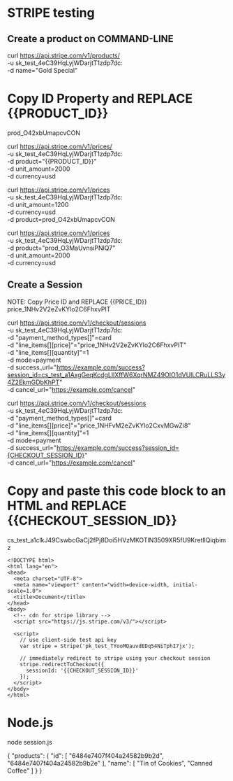 # STRIPE testing

## Create a product on COMMAND-LINE
curl https://api.stripe.com/v1/products/ \
  -u sk_test_4eC39HqLyjWDarjtT1zdp7dc: \
  -d name="Gold Special"

# Copy ID Property and REPLACE {{PRODUCT_ID}}
prod_O42xbUmapcvCON

curl https://api.stripe.com/v1/prices/ \
  -u sk_test_4eC39HqLyjWDarjtT1zdp7dc: \
  -d product="{{PRODUCT_ID}}" \
  -d unit_amount=2000 \
  -d currency=usd

curl https://api.stripe.com/v1/prices \
  -u sk_test_4eC39HqLyjWDarjtT1zdp7dc: \
  -d unit_amount=1200 \
  -d currency=usd \
  -d product=prod_O42xbUmapcvCON

curl https://api.stripe.com/v1/prices \
  -u sk_test_4eC39HqLyjWDarjtT1zdp7dc: \
  -d product="prod_O3MaUvnsiPNlQ7" \
  -d unit_amount=2000 \
  -d currency=usd

## Create a Session
NOTE: Copy Price ID and REPLACE {{PRICE_ID}}
price_1NHv2V2eZvKYlo2C6FhxvPIT

curl https://api.stripe.com/v1/checkout/sessions \
  -u sk_test_4eC39HqLyjWDarjtT1zdp7dc: \
  -d "payment_method_types[]"=card \
  -d "line_items[][price]"="price_1NHv2V2eZvKYlo2C6FhxvPIT" \
  -d "line_items[][quantity]"=1 \
  -d mode=payment \
  -d success_url="https://example.com/success?session_id=cs_test_a1AxgGeqKcdgLlIXffW6XqrNMZ49OIO1dVUlLCRuLLS3y4Z2EkmGDbKhPT" \
  -d cancel_url="https://example.com/cancel"

curl https://api.stripe.com/v1/checkout/sessions \
-u sk_test_4eC39HqLyjWDarjtT1zdp7dc: \
-d "payment_method_types[]"=card \
-d "line_items[][price]"="price_1NHFvM2eZvKYlo2CxvMGwZi8" \
-d "line_items[][quantity]"=1 \
-d mode=payment \
-d success_url="https://example.com/success?session_id={CHECKOUT_SESSION_ID}" \
-d cancel_url="https://example.com/cancel"

# Copy and paste this code block to an HTML and REPLACE {{CHECKOUT_SESSION_ID}}
cs_test_a1clkJ49CswbcGaCj2fPj8Doi5HVzMKOTlN3509XR5fU9KretllQiqbimz

```
<!DOCTYPE html>
<html lang="en">
<head>
  <meta charset="UTF-8">
  <meta name="viewport" content="width=device-width, initial-scale=1.0">
  <title>Document</title>
</head>
<body>
  <!-- cdn for stripe library -->
  <script src="https://js.stripe.com/v3/"></script>

  <script>
    // use client-side test api key
    var stripe = Stripe('pk_test_TYooMQauvdEDq54NiTphI7jx');

    // immediately redirect to stripe using your checkout session
    stripe.redirectToCheckout({
      sessionId: '{{CHECKOUT_SESSION_ID}}'
    });
  </script>
</body>
</html>
```

# Node.js
node session.js

{
  "products": {
    "id": [
      "6484e7407f404a24582b9b2d",
      "6484e7407f404a24582b9b2e"
    ],
    "name": [
      "Tin of Cookies",
      "Canned Coffee"
    ]
  }
}